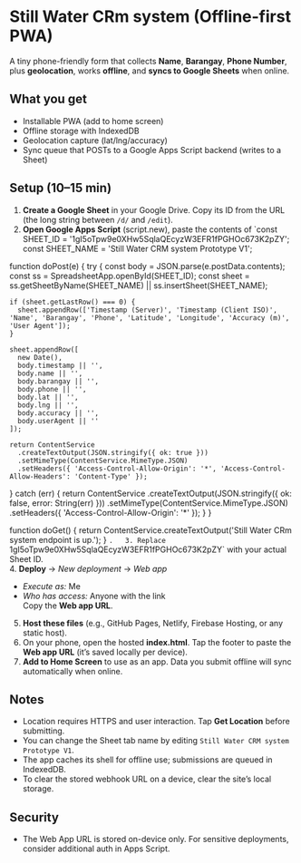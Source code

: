 # Still Water CRm system (Offline-first PWA)

A tiny phone-friendly form that collects **Name**, **Barangay**, **Phone Number**, plus **geolocation**, works **offline**, and **syncs to Google Sheets** when online.

## What you get
- Installable PWA (add to home screen)
- Offline storage with IndexedDB
- Geolocation capture (lat/lng/accuracy)
- Sync queue that POSTs to a Google Apps Script backend (writes to a Sheet)

## Setup (10–15 min)
1. **Create a Google Sheet** in your Google Drive. Copy its ID from the URL (the long string between `/d/` and `/edit`).  
2. **Open Google Apps Script** (script.new), paste the contents of `const SHEET_ID = '1gI5oTpw9e0XHw5SqlaQEcyzW3EFR1fPGHOc673K2pZY';
const SHEET_NAME = 'Still Water CRM system Prototype V1';

function doPost(e) {
  try {
    const body = JSON.parse(e.postData.contents);
    const ss = SpreadsheetApp.openById(SHEET_ID);
    const sheet = ss.getSheetByName(SHEET_NAME) || ss.insertSheet(SHEET_NAME);
    
    if (sheet.getLastRow() === 0) {
      sheet.appendRow(['Timestamp (Server)', 'Timestamp (Client ISO)', 'Name', 'Barangay', 'Phone', 'Latitude', 'Longitude', 'Accuracy (m)', 'User Agent']);
    }

    sheet.appendRow([
      new Date(),
      body.timestamp || '',
      body.name || '',
      body.barangay || '',
      body.phone || '',
      body.lat || '',
      body.lng || '',
      body.accuracy || '',
      body.userAgent || ''
    ]);

    return ContentService
      .createTextOutput(JSON.stringify({ ok: true }))
      .setMimeType(ContentService.MimeType.JSON)
      .setHeaders({ 'Access-Control-Allow-Origin': '*', 'Access-Control-Allow-Headers': 'Content-Type' });
  } catch (err) {
    return ContentService
      .createTextOutput(JSON.stringify({ ok: false, error: String(err) }))
      .setMimeType(ContentService.MimeType.JSON)
      .setHeaders({ 'Access-Control-Allow-Origin': '*' });
  }
}

function doGet() {
  return ContentService.createTextOutput('Still Water CRm system endpoint is up.');
}
`.  
3. Replace `1gI5oTpw9e0XHw5SqlaQEcyzW3EFR1fPGHOc673K2pZY` with your actual Sheet ID.  
4. **Deploy** → *New deployment* → *Web app*  
   - *Execute as:* Me  
   - *Who has access:* Anyone with the link  
   Copy the **Web app URL**.
5. **Host these files** (e.g., GitHub Pages, Netlify, Firebase Hosting, or any static host).  
6. On your phone, open the hosted **index.html**. Tap the footer to paste the **Web app URL** (it’s saved locally per device).  
7. **Add to Home Screen** to use as an app. Data you submit offline will sync automatically when online.

## Notes
- Location requires HTTPS and user interaction. Tap **Get Location** before submitting.
- You can change the Sheet tab name by editing `Still Water CRM system Prototype V1`.
- The app caches its shell for offline use; submissions are queued in IndexedDB.
- To clear the stored webhook URL on a device, clear the site’s local storage.

## Security
- The Web App URL is stored on-device only. For sensitive deployments, consider additional auth in Apps Script.
